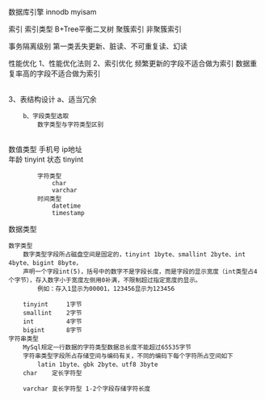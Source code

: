 数据库引擎
	innodb
	myisam
	
索引
	索引类型
		B+Tree平衡二叉树
		聚簇索引
		非聚簇索引

事务隔离级别
	第一类丢失更新、脏读、不可重复读、幻读
	
性能优化
	1、性能优化法则
	2、索引优化
		频繁更新的字段不适合做为索引
		数据重复率高的字段不适合做为索引
		
​		
	3、表结构设计
		a、适当冗余
		
		b、字段类型选取
			数字类型与字符类型区别


​			
			数值类型
				手机号	
				ip地址  
				年龄 	tinyint
				状态 	tinyint
				
			字符类型
				char
				varchar
			时间类型
				datetime
				timestamp

数据类型
	
	数字类型
		数字类型字段所占磁盘空间是固定的，tinyint 1byte、smallint 2byte、int 4byte、bigint 8byte，
		声明一个字段int(5)，括号中的数字不是字段长度，而是字段的显示宽度（int类型占4个字节），存入数字小于宽度左侧用0补满，不限制超过指定宽度的显示。
			例如：存入1显示为00001，123456显示为123456
		
		tinyint		1字节
		smallint 	2字节
		int			4字节
		bigint		8字节
	字符串类型
		MySql规定一行数据的字符类型数据总长度不能超过65535字节
		字符串类型字段所占存储空间与编码有关，不同的编码下每个字符所占空间如下
			latin 1byte、gbk 2byte、utf8 3byte
		char 	定长字符型
			
		varchar	变长字符型 1-2个字段存储字符长度


​		
​		
​		
​		
​		
​		